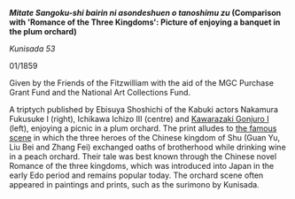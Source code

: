 **_Mitate Sangoku-shi bairin ni asondeshuen o tanoshimu zu_ (Comparison with 'Romance of the Three Kingdoms': Picture of enjoying a banquet in the plum orchard)**

_Kunisada 53_

01/1859

Given by the Friends of the Fitzwilliam with the aid of the MGC Purchase Grant Fund and the National Art Collections Fund.

A triptych published by Ebisuya Shoshichi of the Kabuki actors Nakamura Fukusuke I (right), Ichikawa Ichizo III (centre) and [Kawarazaki Gonjuro I](/exhibition/group-18) (left), enjoying a picnic in a plum orchard. The print alludes to [the famous scene](/exhibition/group-15) in which the three heroes of the Chinese kingdom of Shu (Guan Yu, Liu Bei and Zhang Fei) exchanged oaths of brotherhood while drinking wine in a peach orchard. Their tale was best known through the Chinese novel Romance of the three kingdoms, which was introduced into Japan in the early Edo period and remains popular today. The orchard scene often appeared in paintings and prints, such as the surimono by Kunisada.
